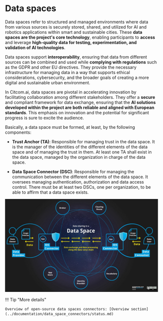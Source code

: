 # Data spaces
Data spaces refer to structured and managed environments where data from various sources is securely stored, shared, and utilized for AI and robotics applications within smart and sustainable cities. These **data spaces are the project's core technology**, enabling participants to **access** and leverage **high-quality data for testing, experimentation, and validation of AI technologies**.

Data spaces support **interoperability**, ensuring that data from different sources can be combined and used while **complying with regulations** such as the GDPR and other EU directives. They provide the necessary infrastructure for managing data in a way that supports ethical considerations, cybersecurity, and the broader goals of creating a more digital and sustainable urban environment.

In Citcom.ai, data spaces are pivotal in accelerating innovation by facilitating collaboration among different stakeholders. They offer a **secure** and compliant framework for data exchange, ensuring that the **AI solutions developed within the project are both reliable and aligned with European standards**. This emphasis on innovation and the potential for significant progress is sure to excite the audience.

Basically, a data space must be formed, at least, by the following components: 

- **Trust Anchor (TA)**: Responsible for managing trust in the data space. It is the manager of the identities of the different elements of the data space and of managing the trust in them. At least one TA shall exist in the data space, managed by the organization in charge of the data space. 

- **Data Space Connector (DSC)**: Responsible for managing the communication between the different elements of the data space. It oversees managing authentication, authorization and data access control. There must be at least two DSCs, one per organization, to be able to affirm that a data space exists.

![data_space](img/basic_architectural_concepts_ids.png)

!!! Tip "More details"

    Overview of open-source data spaces connectors: [Overview section](../documentation/data_space_connectors/status.md)